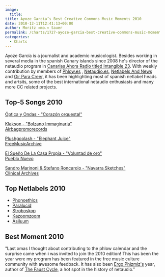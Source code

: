 ```yaml
---
image:
  title: 
title: Ayoze García’s Best Creative Commons Music Moments 2010
date: 2010-12-11T12:41:13+00:00
author: Moritz »mo.« Sauer
permalink: /charts/1727-ayoze-garcia-best-creative-commons-music-moments-2010
categories:
  - Charts
---
```

<div class="grid_7">
  <p>
    Ayoze García is a journalist and academic musicologist. Besides working in several media in the spanish Canary islands since 2008 he's director of the netaudio program in <a href="http://intangible23.canariasahora.es/" target="_blank">Canarias Ahora Radio titled Intangible 23</a>. With weekly contribution by members of <a href="../" target="_blank">Phlow.es</a> , <a href="http://www.netaudio.es/" target="_blank">Netaudio.es</a>, <a href="http://netlabelsnews.blogspot.com/" target="_blank">Netlabels And News</a> and <a href="http://www.oirparacreer.com/" target="_blank">Oír Para Creer,</a> it has been highlighting most of spanish netlabel heads and artsits, some of the best international netaudio enthusiasts and many more CC related projects.
  </p>
</div>

<div class="clear">
</div>

<div class="grid_6">
  <h2>
    Top-5 Songs 2010
  </h2>
  
  <p>
    <a href="http://www.phlow.es/wp-content/uploads/best-of-2010/optica_y_ondas_-_corazon_orquestal.mp3">Óptica y Ondas - "Corazón orquestal"</a>
  </p>
  
  <p>
    <a href="http://www.phlow.es/wp-content/uploads/best-of-2010/klakson_-_bolzano_immaginaria.mp3">Klakson - "Bolzano Immaginaria"</a><br /> <a href="http://www.airbagpromo.com/records" target="_blank">Airbagpromorecords</a>
  </p>
  
  <p>
    <a href="http://www.phlow.es/wp-content/uploads/best-of-2010/plushgoolash_-_elephant_juice.mp3">Plushgoolash - "Elephant Juice"</a><br /> <a href="http://freemusicarchive.org/music/Plushgoolash/Chin09_Plushgoolash/05_Elephant-Juice" target="_blank">FreeMusicArchive</a>
  </p>
  
  <p>
    <a href="http://www.phlow.es/wp-content/uploads/best-of-2010/esdlcp_-_voluntad_de_oro.mp3">El Sueño De La Casa Propia - "Voluntad de oro"</a><br /> <a href="http://www.pueblonuevo.cl/pn_site/index.htm" target="_blank">Pueblo Nuevo</a>
  </p>
  
  <p>
    <a href="http://www.phlow.es/wp-content/uploads/best-of-2010/sandro_marinoni_and_stefano_roncarolo_-_navarra_sketches.mp3">Sandro Marinoni & Stefano Roncarolo - "Navarra Sketches"</a><br /> <a href="http://www.clinicalarchives.spyw.com/" target="_blank">Clinical Archives</a>
  </p>
</div>

<div class="grid_5">
  <h2>
    Top Netlabels 2010
  </h2>
  
  <ul>
    <li>
      <a href="http://phonoethics.com/" target="_blank">Phonoethics</a>
    </li>
    <li>
      <a href="http://www.archive.org/details/paralucid" target="_blank">Paralucid</a>
    </li>
    <li>
      <a href="http://www.archive.org/details/stroboskop-label" target="_blank">Stroboskop</a>
    </li>
    <li>
      <a href="http://www.kazoomzoom.com" target="_blank">Kazoomzoom</a>
    </li>
    <li>
      <a href="http://asiluum.com/site/" target="_blank">Asiluum</a>
    </li>
  </ul>
</div>

<div class="grid_5">
  <h2>
    Best Moment 2010
  </h2>
  
  <p>
    "Last xmas I thought about contributing to the phlow calendar and the surprise came when i was invited to join the 2010 edition! This has been the year were my program has been featured in the free music culture community with awesome feedback. It has also been <a href="http://www.ergophizmiz.net/" target="_blank">Ergo Phizmiz's</a> year, author of <a href="http://www.headphonica.com/?p=816" target="_blank">The Faust Cycle</a>, a hot spot in the history of netaudio."
  </p>
</div>

<div class="clear">
</div>